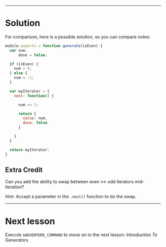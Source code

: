 ----

# Solution

For comparison, here is a possible solution, so you can compare notes:

```js
module.exports = function generate(isEven) {
  var num,
      done = false;

  if (isEven) {
    num = 0;
  } else {
    num = -1;
  }

  var myIterator = {
    next: function() {

      num += 2;

      return {
        value: num,
        done: false
      }

    }
  }

  return myIterator;
}
```

## Extra Credit

Can you add the ability to swap between even <-> odd iterators mid-iteration?

*Hint*: Accept a parameter in the `.next()` function to do the swap.

----

# Next lesson

Execute `$ADVENTURE_COMMAND` to move on to the next lesson: _Introduction To
Generators_.
